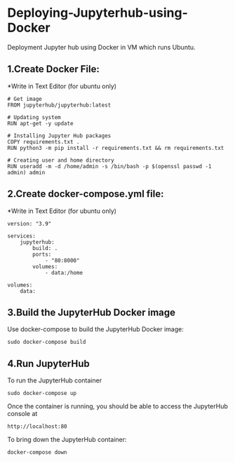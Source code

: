 # Deploying-Jupyterhub-using-Docker
Deployment Jupyter hub using Docker in VM which runs Ubuntu.
## 1.Create Docker File:
*Write in Text Editor (for ubuntu only)
```
# Get image
FROM jupyterhub/jupyterhub:latest

# Updating system
RUN apt-get -y update

# Installing Jupyter Hub packages
COPY requirements.txt .
RUN python3 -m pip install -r requirements.txt && rm requirements.txt

# Creating user and home directory
RUN useradd -m -d /home/admin -s /bin/bash -p $(openssl passwd -1 admin) admin
```

## 2.Create docker-compose.yml file:
*Write in Text Editor (for ubuntu only)
```
version: "3.9"

services:
    jupyterhub:
        build: .
        ports:
            - "80:8000"
        volumes:
            - data:/home

volumes:
    data:
```
## 3.Build the JupyterHub Docker image
Use docker-compose to build the JupyterHub Docker image:
```
sudo docker-compose build
```
## 4.Run JupyterHub
To run the JupyterHub container
```
sudo docker-compose up 
```
Once the container is running, you should be able to access the JupyterHub console at
```
http://localhost:80
```
To bring down the JupyterHub container:
```
docker-compose down
```
